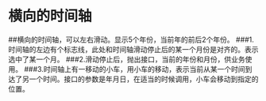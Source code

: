# 横向的时间轴
##横向的时间轴，可以左右滑动。显示5个年份，当前年的前后2个年份。
###1.时间轴的左边有个标志线，此处和时间轴滑动停止后的某一个月份是对齐的。表示选中了某一个月。
###2.滑动停止后，抛出接口，当前的年份和月份，供业务使用。
###3.时间轴上有一移动的小车，用小车的移动，表示当前从某一个时间到达了另一个时间。接口的参数是年月日，在适当的时候调用，小车会移动到指定的位置。
